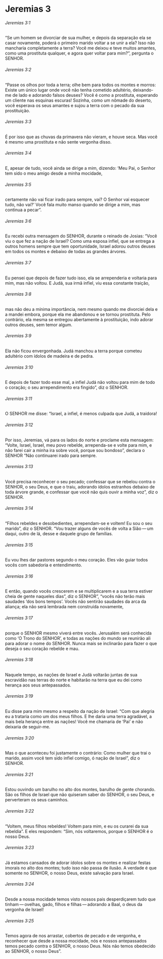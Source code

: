 # Jeremias 3

###### Jeremias 3:1

“Se um homem se divorciar de sua mulher, e depois da separação ela se casar novamente, poderá o primeiro marido voltar a se unir a ela? Isso não mancharia completamente a terra? Você me deixou e teve muitos amantes, como uma prostituta qualquer, e agora quer voltar para mim?”, pergunta o SENHOR.

###### Jeremias 3:2

“Passe os olhos por toda a terra; olhe bem para todos os montes e morros: Existe um único lugar onde você não tenha cometido adultério, deixando-me de lado e adorando falsos deuses? Você é como a prostituta, esperando um cliente nas esquinas escuras! Sozinha, como um nômade do deserto, você esperava os seus amantes e sujou a terra com o pecado da sua prostituição.

###### Jeremias 3:3

É por isso que as chuvas da primavera não vieram, e houve seca. Mas você é mesmo uma prostituta e não sente vergonha disso.

###### Jeremias 3:4

E, apesar de tudo, você ainda se dirige a mim, dizendo: ‘Meu Pai, o Senhor tem sido o meu amigo desde a minha mocidade,

###### Jeremias 3:5

certamente não vai ficar irado para sempre, vai? O Senhor vai esquecer tudo, não vai?’ Você fala muito manso quando se dirige a mim, mas continua a pecar”.

###### Jeremias 3:6

Eu recebi outra mensagem do SENHOR, durante o reinado de Josias: “Você viu o que fez a nação de Israel? Como uma esposa infiel, que se entrega a outros homens sempre que tem oportunidade, Israel adorou outros deuses em todos os montes e debaixo de todas as grandes árvores.

###### Jeremias 3:7

Eu pensei que depois de fazer tudo isso, ela se arrependeria e voltaria para mim, mas não voltou. E Judá, sua irmã infiel, viu essa constante traição,

###### Jeremias 3:8

mas não deu a mínima importância, nem mesmo quando me divorciei dela e a mandei embora, porque ela me abandonou e se tornou prostituta. Pelo contrário, ela mesma se entregou abertamente à prostituição, indo adorar outros deuses, sem temor algum.

###### Jeremias 3:9

Ela não ficou envergonhada. Judá manchou a terra porque cometeu adultério com ídolos de madeira e de pedra.

###### Jeremias 3:10

E depois de fazer todo esse mal, a infiel Judá não voltou para mim de todo o coração; o seu arrependimento era fingido”, diz o SENHOR.

###### Jeremias 3:11

O SENHOR me disse: “Israel, a infiel, é menos culpada que Judá, a traidora!

###### Jeremias 3:12

Por isso, Jeremias, vá para os lados do norte e proclame esta mensagem: “Volte, Israel, Israel, meu povo rebelde, arrependa-se e volte para mim, e não farei cair a minha ira sobre você, porque sou bondoso”, declara o SENHOR “Não continuarei irado para sempre.

###### Jeremias 3:13

Você precisa reconhecer o seu pecado; confessar que se rebelou contra o SENHOR, o seu Deus, e que o traiu, adorando ídolos estranhos debaixo de toda árvore grande, e confessar que você não quis ouvir a minha voz”, diz o SENHOR.

###### Jeremias 3:14

“Filhos rebeldes e desobedientes, arrependam-se e voltem! Eu sou o seu marido”, diz o SENHOR. “Vou trazer alguns de vocês de volta a Sião — um daqui, outro de lá, desse e daquele grupo de famílias.

###### Jeremias 3:15

Eu vou lhes dar pastores segundo o meu coração. Eles vão guiar todos vocês com sabedoria e entendimento.

###### Jeremias 3:16

E então, quando vocês crescerem e se multiplicarem e a sua terra estiver cheia de gente naqueles dias”, diz o SENHOR”, “vocês não terão mais saudades ‘dos bons tempos’. Vocês não sentirão saudades da arca da aliança; ela não será lembrada nem construída novamente,

###### Jeremias 3:17

porque o SENHOR mesmo viverá entre vocês. Jerusalém será conhecida como ‘O Trono do SENHOR’, e todas as nações do mundo se reunirão ali para adorar o nome do SENHOR. Nunca mais se inclinarão para fazer o que deseja o seu coração rebelde e mau.

###### Jeremias 3:18

Naquele tempo, as nações de Israel e Judá voltarão juntas de sua escravidão nas terras do norte e habitarão na terra que eu dei como herança aos seus antepassados.

###### Jeremias 3:19

Eu disse para mim mesmo a respeito da nação de Israel: “Com que alegria eu a trataria como um dos meus filhos. E lhe daria uma terra agradável, a mais bela herança entre as nações! Você me chamaria de ‘Pai’ e não deixaria de seguir-me.

###### Jeremias 3:20

Mas o que aconteceu foi justamente o contrário: Como mulher que trai o marido, assim você tem sido infiel comigo, ó nação de Israel”, diz o SENHOR.

###### Jeremias 3:21

Estou ouvindo um barulho no alto dos montes, barulho de gente chorando. São os filhos de Israel que não quiseram saber do SENHOR, o seu Deus, e perverteram os seus caminhos.

###### Jeremias 3:22

“Voltem, meus filhos rebeldes! Voltem para mim, e eu os curarei da sua rebeldia”. E eles respondem: “Sim, nós voltaremos, porque o SENHOR é o nosso Deus.

###### Jeremias 3:23

Já estamos cansados de adorar ídolos sobre os montes e realizar festas imorais no alto dos montes; tudo isso não passa de ilusão. A verdade é que somente no SENHOR, o nosso Deus, existe salvação para Israel.

###### Jeremias 3:24

Desde a nossa mocidade temos visto nossos pais desperdiçarem tudo que tinham — ovelhas, gado, filhos e filhas — adorando a Baal, o deus da vergonha de Israel!

###### Jeremias 3:25

Temos agora de nos arrastar, cobertos de pecado e de vergonha, e reconhecer que desde a nossa mocidade, nós e nossos antepassados temos pecado contra o SENHOR, o nosso Deus. Nós não temos obedecido ao SENHOR, o nosso Deus”.

